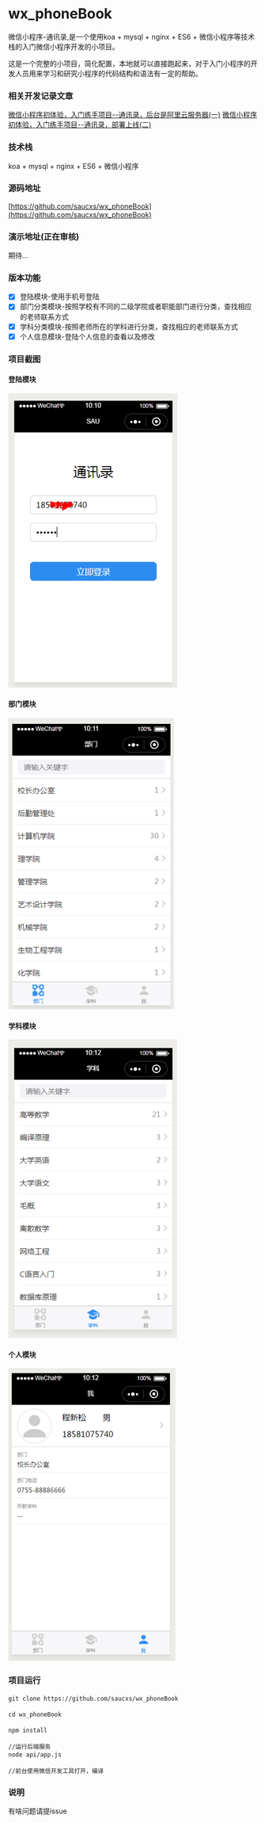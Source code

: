 # wx_phoneBook
微信小程序-通讯录,是一个使用koa + mysql + nginx + ES6 + 微信小程序等技术栈的入门微信小程序开发的小项目。

这是一个完整的小项目，简化配置，本地就可以直接跑起来，对于入门小程序的开发人员用来学习和研究小程序的代码结构和语法有一定的帮助。

### 相关开发记录文章
[微信小程序初体验，入门练手项目--通讯录，后台是阿里云服务器(一)](https://www.mwcxs.top/page/440.html)
[微信小程序初体验，入门练手项目--通讯录，部署上线(二)](https://www.mwcxs.top/page/441.html)

### 技术栈
koa + mysql + nginx + ES6 + 微信小程序

### 源码地址
[https://github.com/saucxs/wx_phoneBook](https://github.com/saucxs/wx_phoneBook) 

### 演示地址(正在审核)
期待...

### 版本功能
- [x] 登陆模块-使用手机号登陆
- [x] 部门分类模块-按照学校有不同的二级学院或者职能部门进行分类，查找相应的老师联系方式
- [x] 学科分类模块-按照老师所在的学科进行分类，查找相应的老师联系方式
- [x] 个人信息模块-登陆个人信息的查看以及修改

### 项目截图
#### 登陆模块
![登陆模块](screenshot/login.png)
#### 部门模块
![部门模块](screenshot/department.png)
#### 学科模块
![学科模块](screenshot/subject.png)
#### 个人模块
![个人模块](screenshot/person.png)


### 项目运行

```   
git clone https://github.com/saucxs/wx_phoneBook

cd wx_phoneBook

npm install

//运行后端服务
node api/app.js

//前台使用微信开发工具打开，编译

```

### 说明 
有啥问题请提issue
